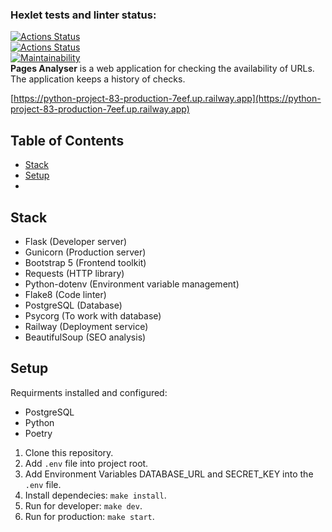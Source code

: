 ### Hexlet tests and linter status:  
[![Actions Status](https://github.com/NikolayZemelko/python-project-83/workflows/hexlet-check/badge.svg)](https://github.com/NikolayZemelko/python-project-83/actions)  
[![Actions Status](https://github.com/NikolayZemelko/python-project-83/workflows/main-check/badge.svg)](https://github.com/NikolayZemelko/python-project-83/actions)  
[![Maintainability](https://api.codeclimate.com/v1/badges/594e0c67d9bc329208a4/maintainability)](https://codeclimate.com/github/NikolayZemelko/python-project-83/maintainability)  
  **Pages Analyser** is a web application for checking the availability of URLs. The application keeps a history of checks.
  
[https://python-project-83-production-7eef.up.railway.app](https://python-project-83-production-7eef.up.railway.app)

## Table of Contents

 - [Stack](https://github.com/NikolayZemelko/python-project-83#stack)
 - [Setup](https://github.com/NikolayZemelko/python-project-83#setup)
 - 
## Stack
 - Flask (Developer server)
 - Gunicorn (Production server)
 - Bootstrap 5 (Frontend toolkit)
 - Requests (HTTP library)
 - Python-dotenv (Environment variable management)
 - Flake8 (Code linter)
 - PostgreSQL (Database)
 - Psycorg (To work with database)
 - Railway (Deployment service)
 - BeautifulSoup (SEO analysis)

## Setup

Requirments installed and configured:
- PostgreSQL
- Python
- Poetry

1. Clone this repository.
2. Add `.env` file into project root.
3. Add Environment Variables DATABASE_URL and SECRET_KEY into the `.env` file.
4. Install dependecies: `make install`.
5. Run for developer: `make dev`.
6. Run for production: `make start`.